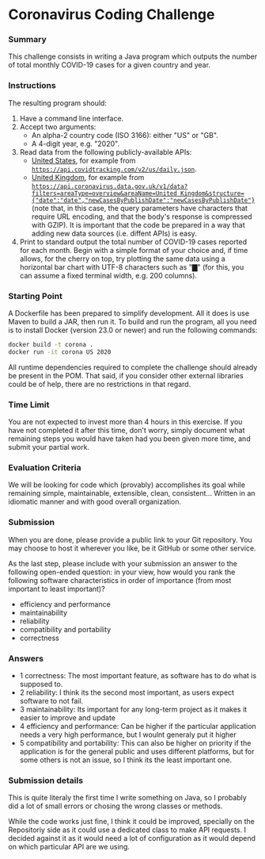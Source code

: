 # Coronavirus Coding Challenge

### Summary

This challenge consists in writing a Java program which outputs the number of total monthly COVID-19 cases for a given
country and year.

### Instructions

The resulting program should:

1. Have a command line interface.
2. Accept two arguments:
   - An alpha-2 country code (ISO 3166): either "US" or "GB".
   - A 4-digit year, e.g. "2020".
3. Read data from the following publicly-available APIs:
   - [United States](https://covidtracking.com/data/api/version-2), for example from [`https://api.covidtracking.com/v2/us/daily.json`](https://api.covidtracking.com/v2/us/daily.json).
   - [United Kingdom](https://coronavirus.data.gov.uk/details/developers-guide/main-api), for example from [`https://api.coronavirus.data.gov.uk/v1/data?filters=areaType=overview&areaName=United Kingdom&structure={"date":"date","newCasesByPublishDate":"newCasesByPublishDate"}`](https://api.coronavirus.data.gov.uk/v1/data?filters=areaType=overview&areaName=United+Kingdom&structure=%7B%22date%22%3A%22date%22%2C%22newCasesByPublishDate%22%3A%22newCasesByPublishDate%22%7D)
     (note that, in this case, the query parameters have characters that require URL encoding, and that the body's
     response is compressed with GZIP).
   It is important that the code be prepared in a way that adding new data sources (i.e. diffent APIs) is easy.
4. Print to standard output the total number of COVID-19 cases reported for each month. Begin with a simple format of
   your choice and, if time allows, for the cherry on top, try plotting the same data using a horizontal bar chart with
   UTF-8 characters such as "▇" (for this, you can assume a fixed terminal width, e.g. 200 columns).

### Starting Point

A Dockerfile has been prepared to simplify development. All it does is use Maven to build a JAR, then run it. To build
and run the program, all you need is to install Docker (version 23.0 or newer) and run the following commands:

```sh
docker build -t corona .
docker run -it corona US 2020
```

All runtime dependencies required to complete the challenge should already be present in the POM. That said, if you
consider other external libraries could be of help, there are no restrictions in that regard.

### Time Limit

You are not expected to invest more than 4 hours in this exercise. If you have not completed it after this time, don't
worry, simply document what remaining steps you would have taken had you been given more time, and submit your partial
work.

### Evaluation Criteria

We will be looking for code which (provably) accomplishes its goal while remaining simple, maintainable, extensible,
clean, consistent... Written in an idiomatic manner and with good overall organization.

### Submission

When you are done, please provide a public link to your Git repository. You may choose to host it wherever you like, be
it GitHub or some other service.

As the last step, please include with your submission an answer to the following open-ended question: in your view, how
would you rank the following software characteristics in order of importance (from most important to least important)?
- efficiency and performance
- maintainability
- reliability
- compatibility and portability
- correctness

### Answers

- 1 correctness: The most important feature, as software has to do what is supposed to.
- 2 reliability: I think its the second most important, as users expect software to not fail.
- 3 maintainability: Its important for any long-term project as it makes it easier to improve and update 
- 4 efficiency and performance: Can be higher if the particular application needs a very high performance, but I woulnt generaly put it higher
- 5 compatibility and portability: This can also be higher on priority if the application is for the general public and uses different platforms, but for some others is not an issue, so I think its the least important one.

### Submission details

This is quite literaly the first time I write something on Java, so I probably did a lot of small errors or chosing the wrong classes or methods.

While the code works just fine, I think it could be improved, specially on the Repositoriy side as it could use a dedicated class to make API requests. I decided against it as it would need a lot of configuration as it would depend on which particular API are we using.

